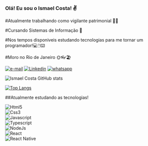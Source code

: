 ### Olá! Eu sou o Ismael Costa! ✌️

#Atualmente trabalhando como vigilante patrimonial 👮🏾

#Cursando Sistemas de Informação 📖

#Nos tempos disponiveis estudando tecnologias para me tornar um programador!💻🖱️⌨️

#Moro no Rio de Janeiro 🌞👓🏖️

[![e-mail](https://img.shields.io/badge/Gmail-D14836?style=for-the-badge&logo=gmail&logoColor=white)](mailto:ismcosta88@gmail.com)
[![Linkedin](https://img.shields.io/badge/LinkedIn-0077B5?style=for-the-badge&logo=linkedin&logoColor=white)](https://www.linkedin.com/in/ismael-costa-130778193/)
[![whatsapp](https://img.shields.io/badge/WhatsApp-25D366?style=for-the-badge&logo=whatsapp&logoColor=white)](https://api.whatsapp.com/send?phone=5521983068593)

![Ismael Costa GitHub stats](https://github-readme-stats.vercel.app/api?username=Ismael-Costta&show_icons=true&theme=radical)


[![Top Langs](https://github-readme-stats.vercel.app/api/top-langs/?username=Ismael-Costta&langs_count=8)](https://github.com/Ismael-Costta/github-readme-stats)

##Atualmente estudando as tecnologias!
<div>
  <img  alt="Html5 "src="https://img.shields.io/badge/HTML5-E34F26?style=for-the-badge&logo=html5&logoColor=white">
</div> 
<div>
  <img  alt="Css3 "src="https://img.shields.io/badge/CSS3-1572B6?style=for-the-badge&logo=css3&logoColor=white">
</div>  
<div>
  <img  alt="Javascript "src="https://img.shields.io/badge/JavaScript-323330?style=for-the-badge&logo=javascript&logoColor=F7DF1E">
</div>  
<div>
  <img  alt="Typescript "src="https://img.shields.io/badge/TypeScript-007ACC?style=for-the-badge&logo=typescript&logoColor=white">
</div> 
<div>
  <img  alt="NodeJs "src="https://img.shields.io/badge/Node.js-43853D?style=for-the-badge&logo=node.js&logoColor=white">
</div> 
<div>
  <img  alt="React "src="https://img.shields.io/badge/React-20232A?style=for-the-badge&logo=react&logoColor=61DAFB">
</div> 
<div>
  <img  alt="React Native"src="https://img.shields.io/badge/React_Native-20232A?style=for-the-badge&logo=react&logoColor=61DAFB">
</div> 




